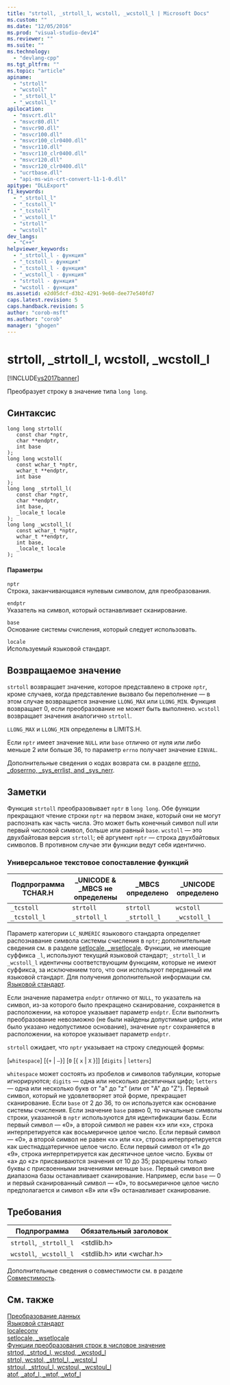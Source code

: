 ```yaml
---
title: "strtoll, _strtoll_l, wcstoll, _wcstoll_l | Microsoft Docs"
ms.custom: ""
ms.date: "12/05/2016"
ms.prod: "visual-studio-dev14"
ms.reviewer: ""
ms.suite: ""
ms.technology: 
  - "devlang-cpp"
ms.tgt_pltfrm: ""
ms.topic: "article"
apiname: 
  - "strtoll"
  - "wcstoll"
  - "_strtoll_l"
  - "_wcstoll_l"
apilocation: 
  - "msvcrt.dll"
  - "msvcr80.dll"
  - "msvcr90.dll"
  - "msvcr100.dll"
  - "msvcr100_clr0400.dll"
  - "msvcr110.dll"
  - "msvcr110_clr0400.dll"
  - "msvcr120.dll"
  - "msvcr120_clr0400.dll"
  - "ucrtbase.dll"
  - "api-ms-win-crt-convert-l1-1-0.dll"
apitype: "DLLExport"
f1_keywords: 
  - "_strtoll_l"
  - "_tcstoll_l"
  - "_tcstoll"
  - "_wcstoll_l"
  - "strtoll"
  - "wcstoll"
dev_langs: 
  - "C++"
helpviewer_keywords: 
  - "_strtoll_l - функция"
  - "_tcstoll - функция"
  - "_tcstoll_l - функция"
  - "_wcstoll_l - функция"
  - "strtoll - функция"
  - "wcstoll - функция"
ms.assetid: e2d05dcf-d3b2-4291-9e60-dee77e540fd7
caps.latest.revision: 5
caps.handback.revision: 5
author: "corob-msft"
ms.author: "corob"
manager: "ghogen"
---
```

# strtoll, _strtoll_l, wcstoll, _wcstoll_l
[!INCLUDE[vs2017banner](../../assembler/inline/includes/vs2017banner.md)]

Преобразует строку в значение типа `long long`.  
  
## Синтаксис  
  
```  
long long strtoll(  
   const char *nptr,  
   char **endptr,  
   int base   
);  
long long wcstoll(  
   const wchar_t *nptr,  
   wchar_t **endptr,  
   int base   
);  
long long _strtoll_l(  
   const char *nptr,  
   char **endptr,  
   int base,  
   _locale_t locale  
);  
long long _wcstoll_l(  
   const wchar_t *nptr,  
   wchar_t **endptr,  
   int base,  
   _locale_t locale  
);  
```  
  
#### Параметры  
 `nptr`  
 Строка, заканчивающаяся нулевым символом, для преобразования.  
  
 `endptr`  
 Указатель на символ, который останавливает сканирование.  
  
 `base`  
 Основание системы счисления, который следует использовать.  
  
 `locale`  
 Используемый языковой стандарт.  
  
## Возвращаемое значение  
 `strtoll` возвращает значение, которое представлено в строке `nptr`, кроме случаев, когда представление вызвало бы переполнение — в этом случае возвращается значение `LLONG_MAX` или `LLONG_MIN`.  Функция возвращает 0, если преобразование не может быть выполнено.  `wcstoll` возвращает значения аналогично `strtoll`.  
  
 `LLONG_MAX` и `LLONG_MIN` определены в LIMITS.H.  
  
 Если `nptr` имеет значение `NULL` или `base` отлично от нуля или либо меньше 2 или больше 36, то параметр `errno` получает значение `EINVAL`.  
  
 Дополнительные сведения о кодах возврата см. в разделе [errno, \_doserrno, \_sys\_errlist, and \_sys\_nerr](../Topic/errno,%20_doserrno,%20_sys_errlist,%20and%20_sys_nerr.md).  
  
## Заметки  
 Функция `strtoll` преобразовывает `nptr` в `long long`.  Обе функции прекращают чтение строки `nptr` на первом знаке, который они не могут распознать как часть числа.  Это может быть конечный символ null или первый числовой символ, больше или равный `base`.  `wcstoll` — это двухбайтовая версия `strtoll`; её аргумент `nptr` — строка двухбайтовых символов.  В противном случае эти функции ведут себя идентично.  
  
### Универсальное текстовое сопоставление функций  
  
|Подпрограмма TCHAR.H|\_UNICODE & \_MBCS не определены|\_MBCS определено|\_UNICODE определено|  
|--------------------------|--------------------------------------|-----------------------|--------------------------|  
|`_tcstoll`|`strtoll`|`strtoll`|`wcstoll`|  
|`_tcstoll_l`|`_strtoll_l`|`_strtoll_l`|`_wcstoll_l`|  
  
 Параметр категории `LC_NUMERIC` языкового стандарта определяет распознавание символа системы счисления в `nptr`; дополнительные сведения см. в разделе [setlocale, \_wsetlocale](../Topic/setlocale,%20_wsetlocale.md).  Функции, не имеющие суффикса `_l`, используют текущий языковой стандарт; `_strtoll_l` и `_wcstoll_l` идентичны соответствующим функциям, которые не имеют суффикса, за исключением того, что они используют переданный им языковой стандарт.  Для получения дополнительной информации см. [Языковой стандарт](../../c-runtime-library/locale.md).  
  
 Если значение параметра `endptr` отлично от `NULL`, то указатель на символ, из\-за которого было прекращено сканирование, сохраняется в расположении, на которое указывает параметр `endptr`.  Если выполнить преобразование невозможно \(не были найдены допустимые цифры, или было указано недопустимое основание\), значение `nptr` сохраняется в расположении, на которое указывает параметр `endptr`.  
  
 `strtoll` ожидает, что `nptr` указывает на строку следующей формы:  
  
 \[`whitespace`\] \[{`+` &#124; `–`}\] \[`0` \[{ `x` &#124; `X` }\]\] \[`digits` &#124; `letters`\]  
  
 `whitespace` может состоять из пробелов и символов табуляции, которые игнорируются; `digits` — одна или несколько десятичных цифр; `letters` — одна или несколько букв от "a" до "z" \(или от "A" до "Z"\).  Первый символ, который не удовлетворяет этой форме, прекращает сканирование.  Если `base` от 2 до 36, то он используется как основание системы счисления.  Если значение `base` равно 0, то начальные символы строки, указанной в `nptr` используются для идентификации базы.  Если первый символ — «0», а второй символ не равен «x» или «x», строка интерпретируется как восьмеричное целое число.  Если первый символ — «0», а второй символ не равен «x» или «x», строка интерпретируется как шестнадцатеричное целое число.  Если первый символ от «1» до «9», строка интерпретируется как десятичное целое число.  Буквы от «а» до «z» присваиваются значения от 10 до 35; разрешены только буквы с присвоенными значениями меньше `base`.  Первый символ вне диапазона базы останавливает сканирование.  Например, если `base` — 0 и первый сканированный символ — «0», то восьмеричное целое число предполагается и символ «8» или «9» останавливает сканирование.  
  
## Требования  
  
|Подпрограмма|Обязательный заголовок|  
|------------------|----------------------------|  
|`strtoll`, `_strtoll_l`|\<stdlib.h\>|  
|`wcstoll`, `_wcstoll_l`|\<stdlib.h\> или \<wchar.h\>|  
  
 Дополнительные сведения о совместимости см. в разделе [Совместимость](../../c-runtime-library/compatibility.md).  
  
## См. также  
 [Преобразование данных](../../c-runtime-library/data-conversion.md)   
 [Языковой стандарт](../../c-runtime-library/locale.md)   
 [localeconv](../../c-runtime-library/reference/localeconv.md)   
 [setlocale, \_wsetlocale](../Topic/setlocale,%20_wsetlocale.md)   
 [Функции преобразования строк в числовое значение](../../c-runtime-library/string-to-numeric-value-functions.md)   
 [strtod, \_strtod\_l, wcstod, \_wcstod\_l](../../c-runtime-library/reference/strtod-strtod-l-wcstod-wcstod-l.md)   
 [strtol, wcstol, \_strtol\_l, \_wcstol\_l](../../c-runtime-library/reference/strtol-wcstol-strtol-l-wcstol-l.md)   
 [strtoul, \_strtoul\_l, wcstoul, \_wcstoul\_l](../../c-runtime-library/reference/strtoul-strtoul-l-wcstoul-wcstoul-l.md)   
 [atof, \_atof\_l, \_wtof, \_wtof\_l](../../c-runtime-library/reference/atof-atof-l-wtof-wtof-l.md)